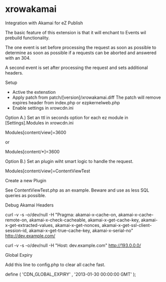 xrowakamai
==========

Integration with Akamai for eZ Publish

The basic feature of this extension is that it will enchant to Events wil prebuild functionality.

The one event is set before processing the request as soon as possible to determine as soon as possible if a requests can be aborted and answered with an 304.

A second event is set after processing the request and sets additional headers.

Setup

* Active the extenstion
* Apply patch from patch/[version]/xrowakamai.diff The patch will remove expires header from index.php or ezpkernelweb.php
* Enable settings in xrowcdn.ini

Option A.) 
Set an ttl in seconds option for each ez module in [Settings].Modules in xrowcdn.ini

Modules[content/view]=3600

or

Modules[content/*]=3600

Option B.) 
Set an plugin wiht smart logic to handle the request.

Modules[content/view]=ContentViewTest

Create a new Plugin

See ContentViewTest.php as an example. Beware and use as less SQL queries as possible.

Debug Akamai Headers

curl -v -s -o/dev/null -H "Pragma: akamai-x-cache-on, akamai-x-cache-remote-on, akamai-x-check-cacheable, akamai-x-get-cache-key, akamai-x-get-extracted-values, akamai-x-get-nonces, akamai-x-get-ssl-client-session-id, akamai-x-get-true-cache-key, akamai-x-serial-no" http://dev.example.com/

curl -v -s -o/dev/null -H "Host: dev.example.com" http://193.0.0.0/

Global Expiry

Add this line to config.php to clear all cache fast.

define ( 'CDN_GLOBAL_EXPIRY' , '2013-01-30 00:00:00 GMT' );
